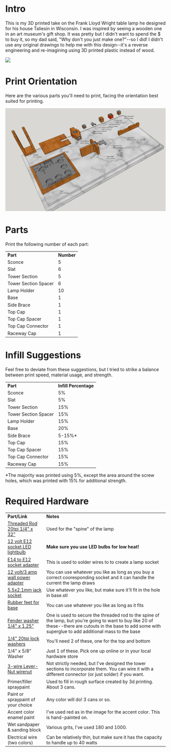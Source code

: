 # Intro
This is my 3D printed take on the Frank Lloyd Wright table lamp he designed for his house Taliesin in Wisconsin. I was inspired by seeing a wooden one in an art museum's gift shop. It was pretty but I didn't want to spend the $ to buy it, so my dad said, "Why don't you just make one?"--so I did! I didn't use any original drawings to help me with this design--it's a reverse engineering and re-imagining using 3D printed plastic instead of wood.

<img src="https://github.com/tedwards947/flw-table-lamp/blob/main/complete.png"/>

# Print Orientation
Here are the various parts you'll need to print, facing the orientation best suited for printing.

<img src="https://github.com/tedwards947/flw-table-lamp/blob/main/parts-in-print-orientation.png"/>

# Parts
Print the following number of each part:
<table>
    <tr><td><b>Part</b></td><td><b>Number</b></td></tr>
    <tr><td>Sconce</td><td>5</td></tr>
    <tr><td>Slat</td><td>6</td></tr>
    <tr><td>Tower Section</td><td>5</td></tr>
    <tr><td>Tower Section Spacer</td><td>6</td></tr>
    <tr><td>Lamp Holder</td><td>10</td></tr>
    <tr><td>Base</td><td>1</td></tr>
    <tr><td>Side Brace</td><td>1</td></tr>
    <tr><td>Top Cap</td><td>1</td></tr>
    <tr><td>Top Cap Spacer</td><td>1</td></tr>
    <tr><td>Top Cap Connector</td><td>1</td></tr>
    <tr><td>Raceway Cap</td><td>1</td></tr>
</table>

# Infill Suggestions
Feel free to deviate from these suggestions, but I tried to strike a balance between print speed, material usage, and strength.
<table>
    <tr><td><b>Part</b></td><td><b>Infill Percentage</b></td></tr>
    <tr><td>Sconce</td><td>5%</td></tr>
    <tr><td>Slat</td><td>5%</td></tr>
    <tr><td>Tower Section</td><td>15%</td></tr>
    <tr><td>Tower Section Spacer</td><td>15%</td></tr>
    <tr><td>Lamp Holder</td><td>15%</td></tr>
    <tr><td>Base</td><td>20%</td></tr>
    <tr><td>Side Brace</td><td>5-15%*</td></tr>
    <tr><td>Top Cap</td><td>15%</td></tr>
    <tr><td>Top Cap Spacer</td><td>15%</td></tr>
    <tr><td>Top Cap Connector</td><td>15%</td></tr>
    <tr><td>Raceway Cap</td><td>15%</td></tr>
</table>
*The majority was printed using 5%, except the area around the screw holes, which was printed with 15% for additional strength. 

# Required Hardware 
<table>
    <tr><td><b>Part/Link</b></td><td><b>Notes</b></td></tr>
    <tr><td><a href="https://www.homedepot.com/p/1-4-in-20-tpi-x-36-in-Zinc-Plated-Threaded-Rod-802217/204274011">Threaded Rod 20tpi 1/4" x 32"</a></td><td>Used for the "spine" of the lamp</td></tr>
    <tr><td><a href="https://www.amazon.com/dp/B08PZ38NC7?psc=1&ref=ppx_yo2_dt_b_product_details">12 volt E12 socket LED lightbulb</a></td><td><b>Make sure you use LED bulbs for low heat!</b></td></tr>
    <tr><td><a href="https://www.amazon.com/dp/B08S455YNF?ref=ppx_yo2_dt_b_product_details&th=1">E14 to E12 socket adapter</a></td><td>This is used to solder wires to to create a lamp socket</td></tr>
    <tr><td><a href="https://www.amazon.com/dp/B08H7SFXWM?psc=1&ref=ppx_yo2_dt_b_product_details">12 volt/3 amp wall power adapter</a></td><td>You can use whatever you like as long as you buy a correct cooresponding socket and it can handle the current the lamp draws</td></tr>
    <tr><td><a href="https://www.amazon.com/dp/B08CR6RTHP?psc=1&ref=ppx_yo2_dt_b_product_details">5.5x2.1mm jack socket</a></td><td>Use whatever you like, but make sure it'll fit in the hole in base.stl</td></tr>
    <tr><td><a href="https://www.amazon.com/dp/B06XPFDQBH?psc=1&ref=ppx_yo2_dt_b_product_details">Rubber feet for base</a></td><td>You can use whatever you like as long as it fits</td></tr>
    <tr><td><a href="https://www.homedepot.com/b/1-4-in/Fender-Washer/N-5yc1vZ1z0rvt6Z1z0ztd5">Fender washer 1/4" x 1.25"</a></td><td>One is used to secure the threaded rod to the spine of the lamp, but you're going to want to buy like 20 of these--there are cutouts in the base to add some with superglue to add additional mass to the base</td></tr>
    <tr><td><a href="https://www.homedepot.com/p/Everbilt-1-4-in-20-Stainless-Steel-Nylon-Lock-Nut-3-Pack-800131/204274167">1/4" 20tpi lock washers</a></td><td>You'll need 2 of these, one for the top and bottom</td></tr>
    <tr><td>1/4" x 5/8" Washer</td><td>Just 1 of these. Pick one up online or in your local hardware store</td></tr>
    <tr><td><a href="https://www.homedepot.com/p/3-Wire-Lever-Nut-10-Pack-60338741/318072979?MERCH=REC-_-searchViewed-_-NA-_-318072979-_-N">3-wire Lever-Nut wirenut</a></td><td>Not strictly needed, but I've designed the tower sections to incorporate them. You can wire it with a different connector (or just solder) if you want.</td></tr>
    <tr><td>Primer/filler spraypaint</td><td>Used to fill in rough surface created by 3d printing. About 3 cans.</td></tr>
    <tr><td>Paint or spraypaint of your choice</td><td>Any color will do! 3 cans or so.</td></tr>
    <tr><td>Accent color enamel paint</td><td>I've used red as in the image for the accent color. This is hand-painted on.</td></tr>
    <tr><td>Wet sandpaper & sanding block</td><td>Various grits, I've used 180 and 1000.</td></tr>
    <tr><td>Electrical wire (two colors)</td><td>Can be relatively thin, but make sure it has the capacity to handle up to 40 watts</td></tr>
</table>